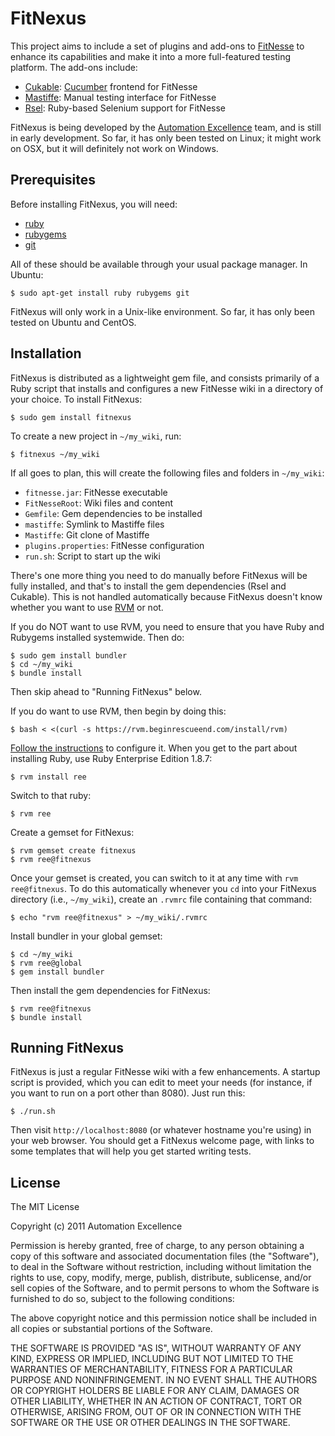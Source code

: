 FitNexus
========

This project aims to include a set of plugins and add-ons to [FitNesse](http://fitnesse.org/)
to enhance its capabilities and make it into a more full-featured testing platform. The
add-ons include:

- [Cukable](http://github.com/wapcaplet/cukable): [Cucumber](http://cukes.info)
  frontend for FitNesse
- [Mastiffe](http://github.com/Ken-g6/Mastiffe): Manual testing interface for FitNesse
- [Rsel](http://github.com/a-e/rsel): Ruby-based Selenium support for FitNesse

FitNexus is being developed by the [Automation Excellence](http://github.com/a-e)
team, and is still in early development. So far, it has only been tested on
Linux; it might work on OSX, but it will definitely not work on Windows.


Prerequisites
-------------

Before installing FitNexus, you will need:

- [ruby](http://ruby-lang.org)
- [rubygems](http://rubygems.org)
- [git](http://git-scm.com)

All of these should be available through your usual package manager. In Ubuntu:

    $ sudo apt-get install ruby rubygems git

FitNexus will only work in a Unix-like environment. So far, it has only been
tested on Ubuntu and CentOS.


Installation
------------

FitNexus is distributed as a lightweight gem file, and consists primarily of a
Ruby script that installs and configures a new FitNesse wiki in a directory of
your choice. To install FitNexus:

    $ sudo gem install fitnexus

To create a new project in `~/my_wiki`, run:

    $ fitnexus ~/my_wiki

If all goes to plan, this will create the following files and folders in
`~/my_wiki`:

- `fitnesse.jar`: FitNesse executable
- `FitNesseRoot`: Wiki files and content
- `Gemfile`: Gem dependencies to be installed
- `mastiffe`: Symlink to Mastiffe files
- `Mastiffe`: Git clone of Mastiffe
- `plugins.properties`: FitNesse configuration
- `run.sh`: Script to start up the wiki

There's one more thing you need to do manually before FitNexus will be fully
installed, and that's to install the gem dependencies (Rsel and Cukable). This
is not handled automatically because FitNexus doesn't know whether you want to
use [RVM](http://beginrescueend.com) or not.

If you do NOT want to use RVM, you need to ensure that you have Ruby and
Rubygems installed systemwide. Then do:

    $ sudo gem install bundler
    $ cd ~/my_wiki
    $ bundle install

Then skip ahead to "Running FitNexus" below.

If you do want to use RVM, then begin by doing this:

    $ bash < <(curl -s https://rvm.beginrescueend.com/install/rvm)

[Follow the instructions](http://www.beginrescueend.com/rvm/install/) to configure it.
When you get to the part about installing Ruby, use Ruby Enterprise Edition 1.8.7:

    $ rvm install ree

Switch to that ruby:

    $ rvm ree

Create a gemset for FitNexus:

    $ rvm gemset create fitnexus
    $ rvm ree@fitnexus

Once your gemset is created, you can switch to it at any time with `rvm
ree@fitnexus`. To do this automatically whenever you `cd` into your FitNexus
directory (i.e., `~/my_wiki`), create an `.rvmrc` file containing that command:

    $ echo "rvm ree@fitnexus" > ~/my_wiki/.rvmrc

Install bundler in your global gemset:

    $ cd ~/my_wiki
    $ rvm ree@global
    $ gem install bundler

Then install the gem dependencies for FitNexus:

    $ rvm ree@fitnexus
    $ bundle install


Running FitNexus
----------------

FitNexus is just a regular FitNesse wiki with a few enhancements. A startup
script is provided, which you can edit to meet your needs (for instance, if you
want to run on a port other than 8080). Just run this:

    $ ./run.sh

Then visit `http://localhost:8080` (or whatever hostname you're using) in your
web browser. You should get a FitNexus welcome page, with links to some
templates that will help you get started writing tests.



License
-------
The MIT License

Copyright (c) 2011 Automation Excellence

Permission is hereby granted, free of charge, to any person obtaining
a copy of this software and associated documentation files (the
"Software"), to deal in the Software without restriction, including
without limitation the rights to use, copy, modify, merge, publish,
distribute, sublicense, and/or sell copies of the Software, and to
permit persons to whom the Software is furnished to do so, subject to
the following conditions:

The above copyright notice and this permission notice shall be
included in all copies or substantial portions of the Software.

THE SOFTWARE IS PROVIDED "AS IS", WITHOUT WARRANTY OF ANY KIND,
EXPRESS OR IMPLIED, INCLUDING BUT NOT LIMITED TO THE WARRANTIES OF
MERCHANTABILITY, FITNESS FOR A PARTICULAR PURPOSE AND
NONINFRINGEMENT. IN NO EVENT SHALL THE AUTHORS OR COPYRIGHT HOLDERS BE
LIABLE FOR ANY CLAIM, DAMAGES OR OTHER LIABILITY, WHETHER IN AN ACTION
OF CONTRACT, TORT OR OTHERWISE, ARISING FROM, OUT OF OR IN CONNECTION
WITH THE SOFTWARE OR THE USE OR OTHER DEALINGS IN THE SOFTWARE.

